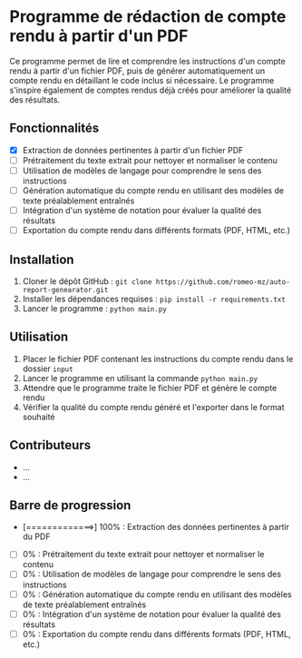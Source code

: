 # Programme de rédaction de compte rendu à partir d'un PDF

Ce programme permet de lire et comprendre les instructions d'un compte rendu à partir d'un fichier PDF, puis de générer automatiquement un compte rendu en détaillant le code inclus si nécessaire. Le programme s'inspire également de comptes rendus déjà créés pour améliorer la qualité des résultats.

## Fonctionnalités

- [x] Extraction de données pertinentes à partir d'un fichier PDF
- [ ] Prétraitement du texte extrait pour nettoyer et normaliser le contenu
- [ ] Utilisation de modèles de langage pour comprendre le sens des instructions
- [ ] Génération automatique du compte rendu en utilisant des modèles de texte préalablement entraînés
- [ ] Intégration d'un système de notation pour évaluer la qualité des résultats
- [ ] Exportation du compte rendu dans différents formats (PDF, HTML, etc.)

## Installation

1. Cloner le dépôt GitHub : `git clone https://github.com/romeo-mz/auto-report-genearator.git`
2. Installer les dépendances requises : `pip install -r requirements.txt`
3. Lancer le programme : `python main.py`

## Utilisation

1. Placer le fichier PDF contenant les instructions du compte rendu dans le dossier `input`
2. Lancer le programme en utilisant la commande `python main.py`
3. Attendre que le programme traite le fichier PDF et génère le compte rendu
4. Vérifier la qualité du compte rendu généré et l'exporter dans le format souhaité

## Contributeurs

- ...
- ...

## Barre de progression

- [=============>] 100% : Extraction des données pertinentes à partir du PDF
- [              ] 0% : Prétraitement du texte extrait pour nettoyer et normaliser le contenu
- [              ] 0% : Utilisation de modèles de langage pour comprendre le sens des instructions
- [              ] 0% : Génération automatique du compte rendu en utilisant des modèles de texte préalablement entraînés
- [              ] 0% : Intégration d'un système de notation pour évaluer la qualité des résultats
- [              ] 0% : Exportation du compte rendu dans différents formats (PDF, HTML, etc.)
